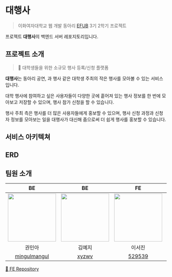 # 대행사

> 이화여자대학교 웹 개발 동아리 [EFUB](https://efub.co.kr/) 3기 2학기 프로젝트

프로젝트 **대행사**의 백엔드 서버 레포지토리입니다.

## 프로젝트 소개

> 🎉 대학생들을 위한 소규모 행사 등록/신청 플랫폼

**대행사**는 동아리 공연, 과 행사 같은 대학생 주최의 작은 행사를 모아볼 수 있는 서비스입니다.

대학 행사에 참여하고 싶은 사용자들이 다양한 곳에 흩어져 있는 행사 정보를 한 번에 모아보고 저장할 수 있으며, 행사 참가 신청을 할 수 있습니다.

행사 주최 측은 행사를 더 많은 사용자들에게 홍보할 수 있으며, 행사 신청 과정과 신청자 정보를 모아보는 일을 대행사가 대신해 줌으로써 더 쉽게 행사를 홍보할 수 있습니다.

## 서비스 아키텍쳐

## ERD

## 팀원 소개

| BE | BE | FE | FE |
|:---:|:---:|:---:|:---:|
|<img width="150" src="https://avatars.githubusercontent.com/u/71026706?v=4" />|<img width="150" src="https://avatars.githubusercontent.com/u/121334671?v=4" />|<img width="150" src="https://avatars.githubusercontent.com/u/102040717?v=4" />|<img width="150" src="https://avatars.githubusercontent.com/u/104717341?v=4" />|
| 권민아 | 김예지 | 이서진 | 이주희 |
| [mingulmangul](https://github.com/mingulmangul) | [xyzwv](https://github.com/xyzwv) | [529539](https://github.com/529539) | [Doozuu](https://github.com/Doozuu) |

[💙 FE Repository](https://github.com/TEAM-DHS/dhs-frontend)
